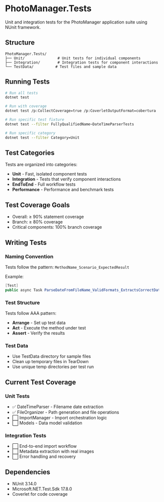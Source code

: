 # PhotoManager.Tests

Unit and integration tests for the PhotoManager application suite using NUnit framework.

## Structure

```
PhotoManager.Tests/
├── Unit/               # Unit tests for individual components
├── Integration/        # Integration tests for component interactions
└── TestData/          # Test files and sample data
```

## Running Tests

```bash
# Run all tests
dotnet test

# Run with coverage
dotnet test /p:CollectCoverage=true /p:CoverletOutputFormat=cobertura

# Run specific test fixture
dotnet test --filter FullyQualifiedName~DateTimeParserTests

# Run specific category
dotnet test --filter Category=Unit
```

## Test Categories

Tests are organized into categories:
- **Unit** - Fast, isolated component tests
- **Integration** - Tests that verify component interactions
- **EndToEnd** - Full workflow tests
- **Performance** - Performance and benchmark tests

## Test Coverage Goals

- Overall: ≥ 90% statement coverage
- Branch: ≥ 80% coverage
- Critical components: 100% branch coverage

## Writing Tests

### Naming Convention
Tests follow the pattern: `MethodName_Scenario_ExpectedResult`

Example:
```csharp
[Test]
public async Task ParseDateFromFileName_ValidFormats_ExtractsCorrectDate()
```

### Test Structure
Tests follow AAA pattern:
- **Arrange** - Set up test data
- **Act** - Execute the method under test
- **Assert** - Verify the results

### Test Data
- Use TestData directory for sample files
- Clean up temporary files in TearDown
- Use unique temp directories per test run

## Current Test Coverage

### Unit Tests
- ✅ DateTimeParser - Filename date extraction
- ✅ FileOrganizer - Path generation and file operations
- ⬜ ImportManager - Import orchestration logic
- ⬜ Models - Data model validation

### Integration Tests
- ⬜ End-to-end import workflow
- ⬜ Metadata extraction with real images
- ⬜ Error handling and recovery

## Dependencies
- NUnit 3.14.0
- Microsoft.NET.Test.Sdk 17.8.0
- Coverlet for code coverage